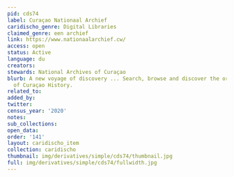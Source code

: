 ```yaml
---
pid: cds74
label: Curaçao Nationaal Archief
caridischo_genre: Digital Libraries
claimed_genre: een archief
link: https://www.nationaalarchief.cw/
access: open
status: Active
language: du
creators:
stewards: National Archives of Curaçao
blurb: A new voyage of discovery ... Search, browse and discover the original sources
  of Curaçao History.
related_to:
added_by:
twitter:
census_year: '2020'
notes:
sub_collections:
open_data:
order: '141'
layout: caridischo_item
collection: caridischo
thumbnail: img/derivatives/simple/cds74/thumbnail.jpg
full: img/derivatives/simple/cds74/fullwidth.jpg
---
```

